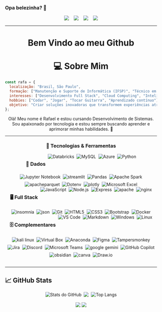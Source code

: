 ### Opa belezinha? 👋
<div id="toc" align="center">
  <img src="https://api.visitorbadge.io/api/VisitorHit?user=rafafrd&repo=github-visitors-badge&label=%F0%9F%91%80%20VISITORS&countColor=%23F3F8FF&labelColor=black"  />
  &nbsp;&nbsp;
  <img src="https://img.shields.io/github/followers/rafafrd?style=for-the-badge&label=%F0%9F%91%A5%20Followers&labelColor=black&color=%23E26EE5" />
  &nbsp;&nbsp;
  <img src="https://img.shields.io/badge/dynamic/json?label=%F0%9F%93%A6%20REPOSITORIES&labelColor=black&color=%237E30E1&style=for-the-badge&query=public_repos&url=https://api.github.com/users/rafafrd" />
  &nbsp;&nbsp;
  <img src="https://img.shields.io/github/stars/rafafrd?style=for-the-badge&label=%E2%AD%90%20Stars&labelColor=black&color=%2349108B" />

</div>

---

<div id="toc" align="center">
	
# Bem Vindo ao meu Github
# 💻 Sobre Mim 

</div>

```javascript
const rafa = {
  localização: "Brasil, São Paulo",
  formação: ["Manutenção e Suporte de Informática (IFSP)", "Técnico em Desenvolvimento de Sistemas (SENAI)"],
  interesses: ["Desenvolvimento Full Stack", "Cloud Computing", "Inteligência Artificial", "Engenharia de Dados"],
  hobbies: ["Codar", "Jogar", "Tocar Guitarra", "Aprendizado contínuo"],
  objetivo: "Criar soluções inovadoras que transformem experiências através da tecnologia"
};
```

<div id="toc" align="center">
	Olá! Meu nome é Rafael e estou cursando Desenvolvimento de Sistemas. Sou apaixonado por tecnologia e estou sempre buscando aprender e aprimorar minhas habilidades. 🚀  
</div>

   ---
   
<div align="center">
  <h3>🚀 Tecnologias & Ferramentas</h3>
  <div style="display: flex; justify-content: center; flex-wrap: wrap; gap: 8px;">
	<h3>🎲 Dados</h3>
	<img src="https://img.shields.io/badge/-databricks-FF3621?logo=databricks&logoColor=white&style=for-the-badge" alt="Databricks" />
    <img src="https://img.shields.io/badge/MySQL-4479A1?style=for-the-badge&logo=mysql&logoColor=white" alt="MySQL" />
    <img src="https://img.shields.io/badge/Azure-0078D4?style=for-the-badge&logo=microsoftazure&logoColor=white" alt="Azure" />
    <img src="https://img.shields.io/badge/Python-3776AB?style=for-the-badge&logo=python&logoColor=white" alt="Python" />
    <img src="https://img.shields.io/badge/Jupyter-F37626?style=for-the-badge&logo=jupyter&logoColor=white" alt="Jupyter Notebook" />
	<img src="https://img.shields.io/badge/streamlit-FF4B4B?logo=streamlit&logoColor=white&style=for-the-badge" alt="streamlit" />
	<img src="https://img.shields.io/badge/pandas-150458?logo=pandas&logoColor=white&style=for-the-badge" alt="Pandas" />
	<img src="https://img.shields.io/badge/apache_spark-E25A1C?logo=apachespark&logoColor=white&style=for-the-badge" alt="Apache Spark" />
	<img src="https://img.shields.io/badge/apache_parquet-50ABF1?logo=apacheparquet&logoColor=white&style=for-the-badge" alt="apacheparquet" />
	<img src="https://img.shields.io/badge/.ENV-ECD53F?logo=dotenv&logoColor=white&style=for-the-badge" alt="Dotenv" />
	<img src="https://img.shields.io/badge/plotly-7A76FF?logo=plotly&logoColor=white&style=for-the-badge" alt="plotly" />
	<img src="https://img.shields.io/badge/Microsoft_Excel-217346?logo=microsoft-excel&logoColor=white&style=for-the-badge" alt="Microsoft Excel" />
</div>
<div style="display: flex; justify-content: center; flex-wrap: wrap; gap: 8px;">
	<h3>🖥️ Full Stack</h3>
    <img src="https://img.shields.io/badge/JavaScript-F7DF1E?style=for-the-badge&logo=javascript&logoColor=black" alt="JavaScript" />
	<img src="https://img.shields.io/badge/Node.js-43853D?logo=node.js&logoColor=white&style=for-the-badge" alt="Node.js" />
	<img src="https://img.shields.io/badge/express-000000?logo=express&logoColor=white&style=for-the-badge" alt="Express" />
	<img src="https://img.shields.io/badge/apache-D22128?logo=apache&logoColor=white&style=for-the-badge" alt="apache" />
	<img src="https://img.shields.io/badge/nginx-009639?logo=nginx&logoColor=white&style=for-the-badge" alt="nginx" />
	<img src="https://img.shields.io/badge/insomnia-4000BF?logo=insomnia&logoColor=white&style=for-the-badge" alt="insomnia" />
	<img src="https://img.shields.io/badge/json-000000?logo=json&logoColor=white&style=for-the-badge" alt="json" />
    <img src="https://img.shields.io/badge/Git-F05032?style=for-the-badge&logo=git&logoColor=white" alt="Git" />
    <img src="https://img.shields.io/badge/HTML5-E34F26?style=for-the-badge&logo=html5&logoColor=white" alt="HTML5" />
    <img src="https://img.shields.io/badge/CSS3-1572B6?style=for-the-badge&logo=css&logoColor=white" alt="CSS3" />
	<img src="https://img.shields.io/badge/Bootstrap-563D7C?logo=bootstrap&logoColor=white&style=for-the-badge" alt="Bootstrap" />
    <img src="https://img.shields.io/badge/Docker-2496ED?style=for-the-badge&logo=docker&logoColor=white" alt="Docker" />
</div>
<div style="display: flex; justify-content: center; flex-wrap: wrap; gap: 8px;">
	<h3>🗄️ Complementares</h3>
    <img src="https://img.shields.io/badge/VS_Code-007ACC?style=for-the-badge&logo=visualstudiocode&logoColor=white" alt="VS Code" />
	<img src="https://img.shields.io/badge/Markdown-000000?logo=markdown&logoColor=white&style=for-the-badge" alt="Markdown" />
    <img src="https://img.shields.io/badge/Windows-0078D6?style=for-the-badge&logo=windows&logoColor=white" alt="Windows" />
    <img src="https://img.shields.io/badge/Linux-FCC624?style=for-the-badge&logo=linux&logoColor=black" alt="Linux" />
	<img src="https://img.shields.io/badge/kali_linux-557C94?logo=kalilinux&logoColor=white&style=for-the-badge" alt="kali linux" />
	<img src="https://img.shields.io/badge/VirtualBox-183A61?logo=virtualbox&logoColor=white&style=for-the-badge" alt="Virtual Box" />
    <img src="https://img.shields.io/badge/Anaconda-44A833?style=for-the-badge&logo=anaconda&logoColor=white" alt="Anaconda" />
	<img src="https://img.shields.io/badge/figma-F24E1E?logo=figma&logoColor=white&style=for-the-badge" alt="Figma" />
	<img src="https://img.shields.io/badge/tampermonkey-00485B?logo=tampermonkey&logoColor=white&style=for-the-badge" alt="Tampersmonkey" />
    <img src="https://img.shields.io/badge/Jira-0052CC?style=for-the-badge&logo=jira&logoColor=white" alt="Jira" />
	<img src="https://img.shields.io/badge/Discord-5865F2?logo=discord&logoColor=white&style=for-the-badge" alt="Discord" />
	<img src="https://img.shields.io/badge/Teams-6264A7?logo=microsoft-teams&logoColor=white&style=for-the-badge" alt="Microsoft Teams" />
	<img src="https://img.shields.io/badge/google_gemini-8E75B2?logo=googlegemini&logoColor=white&style=for-the-badge" alt="google gemini" />
	<img src="https://img.shields.io/badge/Github_copilot-000000?logo=githubcopilot&logoColor=white&style=for-the-badge" alt="GitHub Copilot" />
	<img src="https://img.shields.io/badge/obsidian-7C3AED?logo=obsidian&logoColor=white&style=for-the-badge" alt="obsidian" />
	<img src="https://img.shields.io/badge/canva-00C4CC?logo=canva&logoColor=white&style=for-the-badge" alt="canva" />
	<img src="https://img.shields.io/badge/draw.io-F08705?logo=diagramsdotnet&logoColor=white&style=for-the-badge" alt="Draw.io" />
  </div>
</div>
<br>

---

<div id="toc" align="justify">
  <h2>📈 GitHub Stats</h2>

  <div align="center" style="display: flex; justify-content: center; flex-wrap: wrap; gap: 8px;">
    <img src="https://github-readme-stats.vercel.app/api?username=rafafrd&show_icons=true&theme=dark" alt="Stats do GitHub">
	<img src="https://github-readme-streak-stats.herokuapp.com/?user=rafafrd&theme=material-palenight&hide_border=false">
    <img src="https://github-readme-stats.vercel.app/api/top-langs/?username=rafafrd&layout=compact&theme=dark" alt="Top Langs">
  </div>

  <br> 
  <div align="center" style="margin: 0 auto; width: fit-content;">
    <img src="https://media.giphy.com/media/v1.Y2lkPTc5MGI3NjExbzJ2dmN4eGNyYXZzYTlhNmtlemRpYXJubnR5MTRodWlvOWRwYno0YyZlcD12MV9naWZzX3NlYXJjaCZjdD1n/MDJ9IbxxvDUQM/giphy.gif"/>
	<img src="https://media.tenor.com/58DNSt-Lvw0AAAAM/corgi-computer.gif"/>
  </div>
</div>
